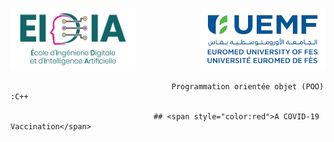 
<!-- Logo -->
<p>
  <p align=left>
     <img src="eidiaeuro.png" width=200 height=100>
    <img src="euromed.png" width=200 height=100 align= right>
  </p>
 </p>
 
 
                                        Programmation orientée objet (POO) :C++
                                      
                                    ## <span style="color:red">A COVID-19 Vaccination</span>  
 
